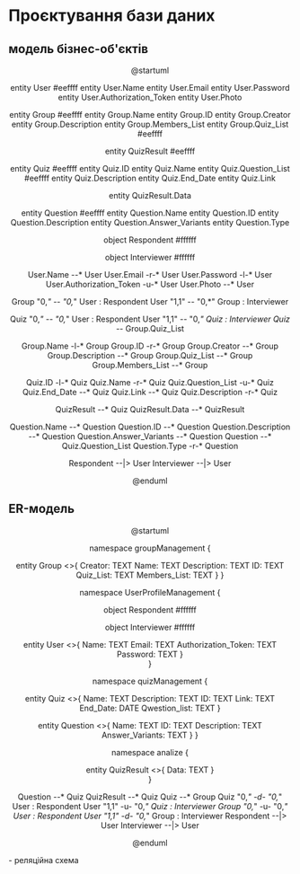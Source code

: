 # Проєктування бази даних

## модель бізнес-об'єктів

<center>

@startuml  

entity User #eeffff
entity User.Name 
entity User.Email
entity User.Password
entity User.Authorization_Token
entity User.Photo

entity Group #eeffff
entity Group.Name
entity Group.ID
entity Group.Creator
entity Group.Description
entity Group.Members_List
entity Group.Quiz_List  #eeffff

entity QuizResult #eeffff

entity Quiz  #eeffff
entity Quiz.ID
entity Quiz.Name
entity Quiz.Question_List #eeffff
entity Quiz.Description
entity Quiz.End_Date
entity Quiz.Link

entity QuizResult.Data 

entity Question #eeffff
entity Question.Name
entity Question.ID
entity Question.Description
entity Question.Answer_Variants
entity Question.Type

object Respondent #ffffff

object Interviewer #ffffff

User.Name --* User
User.Email -r-* User
User.Password -l-* User
User.Authorization_Token -u-* User
User.Photo --* User

Group "0,*" -- "0,*" User : Respondent 
User "1,1" -- "0,*" Group  : Interviewer 


Quiz "0,*" -- "0,*" User : Respondent 
User "1,1" -- "0,*" Quiz  : Interviewer 
Quiz --* Group.Quiz_List

Group.Name -l-* Group
Group.ID -r-* Group
Group.Creator --* Group
Group.Description --* Group
Group.Quiz_List --* Group
Group.Members_List --* Group

Quiz.ID -l-* Quiz
Quiz.Name -r-* Quiz
Quiz.Question_List -u-* Quiz
Quiz.End_Date --* Quiz
Quiz.Link --* Quiz
Quiz.Description -r-* Quiz


QuizResult --* Quiz
QuizResult.Data --* QuizResult

Question.Name --* Question
Question.ID --* Question
Question.Description --* Question
Question.Answer_Variants --* Question
Question --* Quiz.Question_List
Question.Type -r-* Question 

Respondent --|> User
Interviewer --|> User

@enduml  

</center>  

## ER-модель

<center>  

@startuml   

namespace groupManagement {

entity Group <<ENTITY>>{
    Creator: TEXT 
    Name: TEXT 
    Description: TEXT 
    ID: TEXT
    Quiz_List: TEXT 
    Members_List: TEXT 
} 
}

namespace UserProfileManagement {

object Respondent #ffffff

object Interviewer #ffffff
 

entity User <<ENTITY>>{
    Name: TEXT 
    Email: TEXT 
    Authorization_Token: TEXT 
    Password: TEXT 
}  
 } 

namespace quizManagement {

entity Quiz <<ENTITY>>{
    Name: TEXT 
    Description: TEXT 
    ID: TEXT 
    Link: TEXT 
    End_Date: DATE
    Qwestion_list: TEXT 
} 
 
entity Question <<ENTITY>>{
    Name: TEXT 
    ID: TEXT 
    Description: TEXT
    Answer_Variants: TEXT
}
}

namespace analize {

entity QuizResult <<ENTITY>>{
    Data: TEXT 
}  
}

    
Question --* Quiz
QuizResult --* Quiz
Quiz --* Group
Quiz "0,*" -d- "0,*" User : Respondent 
User "1,1" -u- "0,*" Quiz  : Interviewer 
Group "0,*" -u- "0,*" User : Respondent 
User "1,1" -d- "0,*" Group  : Interviewer 
Respondent --|> User
Interviewer --|> User  

@enduml  

</center>   
- реляційна схема
